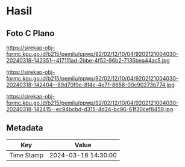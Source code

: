# Hasil

## Foto C Plano

https://sirekap-obj-formc.kpu.go.id/b215/pemilu/ppwp/92/02/12/10/04/9202121004030-20240318-142351--417111ad-2bbe-4f52-96b2-7135bea44ac5.jpg

https://sirekap-obj-formc.kpu.go.id/b215/pemilu/ppwp/92/02/12/10/04/9202121004030-20240318-142404--89d70f9e-8f4e-4e71-8656-00c90273b774.jpg

https://sirekap-obj-formc.kpu.go.id/b215/pemilu/ppwp/92/02/12/10/04/9202121004030-20240318-142415--ec94bcbd-d315-4d24-bc96-61f30cef8459.jpg


## Metadata

| Key        | Value               |
| ---------- | ------------------- |
| Time Stamp | 2024-03-18 14:30:00 |




